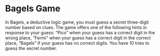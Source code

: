 # Bagels Game

In Bagels, a deductive logic game, you must guess a secret three-digit number based on clues. 
    The game offers one of the following hints in response to your guess:
    “Pico” when your guess has a correct digit in the wrong place, 
    “Fermi” when your guess has a correct digit in the correct place, 
    “Bagels” if your guess has no correct digits. You have 10 tries to guess the secret number.
 

